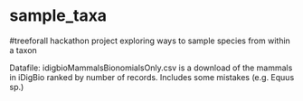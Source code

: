 sample_taxa
===========

#treeforall hackathon project exploring ways to sample species from within a taxon

Datafile: idigbioMammalsBionomialsOnly.csv is a download of the mammals in iDigBio ranked by number of records. Includes some mistakes (e.g. Equus sp.)
